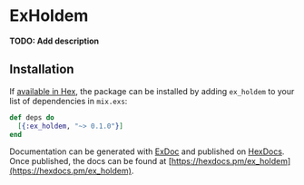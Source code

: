 # ExHoldem

**TODO: Add description**

## Installation

If [available in Hex](https://hex.pm/docs/publish), the package can be installed
by adding `ex_holdem` to your list of dependencies in `mix.exs`:

```elixir
def deps do
  [{:ex_holdem, "~> 0.1.0"}]
end
```

Documentation can be generated with [ExDoc](https://github.com/elixir-lang/ex_doc)
and published on [HexDocs](https://hexdocs.pm). Once published, the docs can
be found at [https://hexdocs.pm/ex_holdem](https://hexdocs.pm/ex_holdem).

